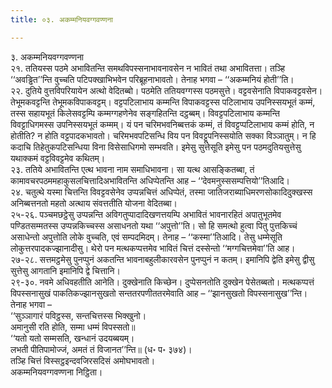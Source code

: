 ```yaml
---
title: ०३. अकम्मनियवग्गवण्णना

---
```

३. अकम्मनियवग्गवण्णना  
२१. ततियस्स पठमे अभावितन्ति समथविपस्सनाभावनावसेन न भावितं तथा अभावितत्ता। तञ्हि ‘‘अवड्ढित’’न्ति वुच्चति पटिपक्खाभिभवेन परिब्रूहनाभावतो। तेनाह भगवा – ‘‘अकम्मनियं होती’’ति।  
२२. दुतिये वुत्तविपरियायेन अत्थो वेदितब्बो। पठमेति ततियवग्गस्स पठमसुत्ते। वट्टवसेनाति विपाकवट्टवसेन। तेभूमकवट्टन्ति तेभूमकविपाकवट्टम्। वट्टपटिलाभाय कम्मन्ति विपाकवट्टस्स पटिलाभाय उपनिस्सयभूतं कम्मं, तस्स सहायभूतं किलेसवट्टम्पि कम्मग्गहणेनेव सङ्गहितन्ति दट्ठब्बम्। विवट्टपटिलाभाय कम्मन्ति विवट्टाधिगमस्स उपनिस्सयभूतं कम्मम्। यं पन चरिमभवनिब्बत्तकं कम्मं, तं विवट्टप्पटिलाभाय कम्मं होति, न होतीति? न होति वट्टपादकभावतो। चरिमभवपटिसन्धि विय पन विवट्टूपनिस्सयोति सक्का विञ्ञातुम्। न हि कदाचि तिहेतुकपटिसन्धिया विना विसेसाधिगमो सम्भवति। इमेसु सुत्तेसूति इमेसु पन पठमदुतियसुत्तेसु यथाक्कमं वट्टविवट्टमेव कथितम्।  
२३. ततिये अभावितन्ति एत्थ भावना नाम समाधिभावना। सा यत्थ आसङ्कितब्बा, तं कामावचरपठममहाकुसलचित्तादिअभावितन्ति अधिप्पेतन्ति आह – ‘‘देवमनुस्ससम्पत्तियो’’तिआदि।  
२४. चतुत्थे यस्मा चित्तन्ति विवट्टवसेनेव उप्पन्नचित्तं अधिप्पेतं, तस्मा जातिजराब्याधिमरणसोकादिदुक्खस्स अनिब्बत्तनतो महतो अत्थाय संवत्ततीति योजना वेदितब्बा।  
२५-२६. पञ्चमछट्ठेसु उप्पन्नन्ति अविगतुप्पादादिखणत्तयम्पि अभावितं भावनारहितं अपातुभूतमेव पण्डितसम्मतस्स उप्पन्नकिच्चस्स असाधनतो यथा ‘‘अपुत्तो’’ति। सो हि समत्थो हुत्वा पितु पुत्तकिच्चं असाधेन्तो अपुत्तोति लोके वुच्चति, एवं सम्पदमिदम्। तेनाह – ‘‘कस्मा’’तिआदि। तेसु धम्मेसूति लोकुत्तरपादकज्झानादीसु। थेरो पन मत्थकप्पत्तमेव भावितं चित्तं दस्सेन्तो ‘‘मग्गचित्तमेवा’’ति आह।  
२७-२८. सत्तमट्ठमेसु पुनप्पुनं अकतन्ति भावनाबहुलीकारवसेन पुनप्पुनं न कतम्। इमानिपि द्वेति इमेसु द्वीसु सुत्तेसु आगतानि इमानिपि द्वे चित्तानि।  
२९-३०. नवमे अधिवहतीति आनेति। दुक्खेनाति किच्छेन। दुप्पेसनतोति दुक्खेन पेसेतब्बतो। मत्थकप्पत्तं विपस्सनासुखं पाकतिकज्झानसुखतो सन्ततरपणीततरमेवाति आह – ‘‘झानसुखतो विपस्सनासुख’’न्ति। तेनाह भगवा –  
‘‘सुञ्ञागारं पविट्ठस्स, सन्तचित्तस्स भिक्खुनो।  
अमानुसी रति होति, सम्मा धम्मं विपस्सतो॥  
‘‘यतो यतो सम्मसति, खन्धानं उदयब्बयम्।  
लभती पीतिपामोज्जं, अमतं तं विजानत’’न्ति॥ (ध॰ प॰ ३७४)।  
तञ्हि चित्तं विस्सट्ठइन्दवजिरसदिसं अमोघभावतो।  
अकम्मनियवग्गवण्णना निट्ठिता।  